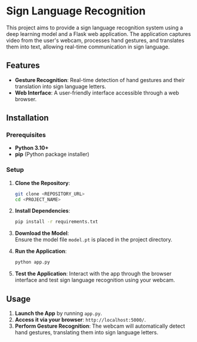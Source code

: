 # Sign Language Recognition

This project aims to provide a sign language recognition system using a deep learning model and a Flask web application. The application captures video from the user's webcam, processes hand gestures, and translates them into text, allowing real-time communication in sign language.

## Features

- **Gesture Recognition**: Real-time detection of hand gestures and their translation into sign language letters.
- **Web Interface**: A user-friendly interface accessible through a web browser.

## Installation

### Prerequisites

- **Python 3.10+**
- **pip** (Python package installer)

### Setup

1. **Clone the Repository**:
    ```bash
    git clone <REPOSITORY_URL>
    cd <PROJECT_NAME>
    ```

2. **Install Dependencies**:
    ```bash
    pip install -r requirements.txt
    ```

3. **Download the Model**:  
   Ensure the model file `model.pt` is placed in the project directory.

4. **Run the Application**:
    ```bash
    python app.py
    ```

5. **Test the Application**:
   Interact with the app through the browser interface and test sign language recognition using your webcam.

## Usage

1. **Launch the App** by running `app.py`.
2. **Access it via your browser**: `http://localhost:5000/`.
3. **Perform Gesture Recognition**: The webcam will automatically detect hand gestures, translating them into sign language letters.
